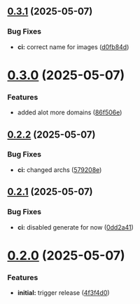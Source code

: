 ## [0.3.1](https://github.com/telekom/controlplane-mono/compare/v0.3.0...v0.3.1) (2025-05-07)


### Bug Fixes

* **ci:** correct name for images ([d0fb84d](https://github.com/telekom/controlplane-mono/commit/d0fb84d72d0c838457a1d955e6fe0d3e11a3dadd))

# [0.3.0](https://github.com/telekom/controlplane-mono/compare/v0.2.2...v0.3.0) (2025-05-07)


### Features

* added alot more domains ([86f506e](https://github.com/telekom/controlplane-mono/commit/86f506e6b5f854aa1509fb9c3899707eaf5d8cb4))

## [0.2.2](https://github.com/telekom/controlplane-mono/compare/v0.2.1...v0.2.2) (2025-05-07)


### Bug Fixes

* **ci:** changed archs ([579208e](https://github.com/telekom/controlplane-mono/commit/579208e4e638d95a98766452714f0beb8029b983))

## [0.2.1](https://github.com/telekom/controlplane-mono/compare/v0.2.0...v0.2.1) (2025-05-07)


### Bug Fixes

* **ci:** disabled generate for now ([0dd2a41](https://github.com/telekom/controlplane-mono/commit/0dd2a416cb83e80dafd0521a5e814f17e36ee161))

# [0.2.0](https://github.com/telekom/controlplane-mono/compare/v0.1.0...v0.2.0) (2025-05-07)


### Features

* **initial:** trigger release ([4f3f4d0](https://github.com/telekom/controlplane-mono/commit/4f3f4d031b63c3df1598d09a9066a172273a2032))
